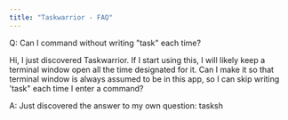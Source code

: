 ```yaml
---
title: "Taskwarrior - FAQ"
---
```


Q: Can I command without writing "task" each time?

Hi, I just discovered Taskwarrior. If I start using this, I will likely keep a terminal window open all the time designated for it. Can I make it so that terminal window is always assumed to be in this app, so I can skip writing 'task" each time I enter a command?<Paste>

A: Just discovered the answer to my own question: tasksh

